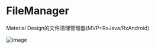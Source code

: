 # FileManager
Material Design的文件清理管理器(MVP+RxJava/RxAndroid)

![image](https://ss0.bdstatic.com/94oJfD_bAAcT8t7mm9GUKT-xh_/timg?image&quality=100&size=b4000_4000&sec=1489255542&di=1bf34ec6346e98a82f81b6a1d94b4e54&src=http://pic7.nipic.com/20100513/4544943_085213094141_2.jpg)
